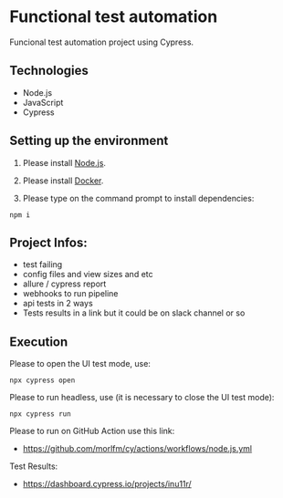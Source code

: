 # Functional test automation

Funcional test automation project using Cypress.

## Technologies 

- Node.js
- JavaScript
- Cypress

## Setting up the environment 

1. Please install [Node.js](https://nodejs.org/en/download/).

2. Please install [Docker](https://www.docker.com/get-started).

3. Please type on the command prompt to install dependencies:
```
npm i 
```

## Project Infos:

- test failing 
- config files and view sizes and etc
- allure  /  cypress report
- webhooks to run pipeline
- api tests in 2 ways
- Tests results in a link but it could be on slack channel or so 


## Execution

Please to open the UI test mode, use: 
```
npx cypress open
```

Please to run headless, use (it is necessary to close the UI test mode): 
```
npx cypress run
```

Please to run on GitHub Action use this link:

- https://github.com/morlfm/cy/actions/workflows/node.js.yml 

Test Results:

- https://dashboard.cypress.io/projects/inu11r/